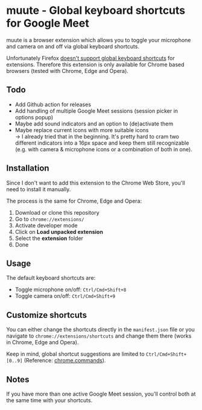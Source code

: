 # muute - Global keyboard shortcuts for Google Meet

muute is a browser extension which allows you to toggle your microphone and camera on and off via global keyboard shortcuts.

Unfortunately Firefox [doesn't support global keyboard shortcuts](https://developer.mozilla.org/en-US/docs/Mozilla/Add-ons/WebExtensions/manifest.json/commands#browser_compatibility) for extensions. Therefore this extension is only available for Chrome based browsers (tested with Chrome, Edge and Opera).

## Todo

- Add Github action for releases
- Add handling of multiple Google Meet sessions (session picker in options popup)
- Maybe add sound indicators and an option to (de)activate them
- Maybe replace current icons with more suitable icons  
  → I already tried that in the beginning. It's pretty hard to cram two different indicators into a 16px space and keep them still recognizable (e.g. with camera & microphone icons or a combination of both in one).

## Installation

Since I don't want to add this extension to the Chrome Web Store, you'll need to install it manually.

The process is the same for Chrome, Edge and Opera:

1. Download or clone this repository
2. Go to `chrome://extensions/`
3. Activate developer mode
4. Click on **Load unpacked extension**
5. Select the **extension** folder
6. Done

## Usage

The default keyboard shortcuts are:

- Toggle microphone on/off: `Ctrl/Cmd+Shift+8`
- Toggle camera on/off: `Ctrl/Cmd+Shift+9`

## Customize shortcuts

You can either change the shortcuts directly in the `manifest.json` file or you navigate to `chrome://extensions/shortcuts` and change them there (works in Chrome, Edge and Opera).

Keep in mind, global shortcut suggestions are limited to `Ctrl/Cmd+Shift+[0..9]` (Reference: [chrome.commands](https://developer.chrome.com/docs/extensions/reference/commands/#scope)).

## Notes

If you have more than one active Google Meet session, you'll control both at the same time with your shortcuts.
